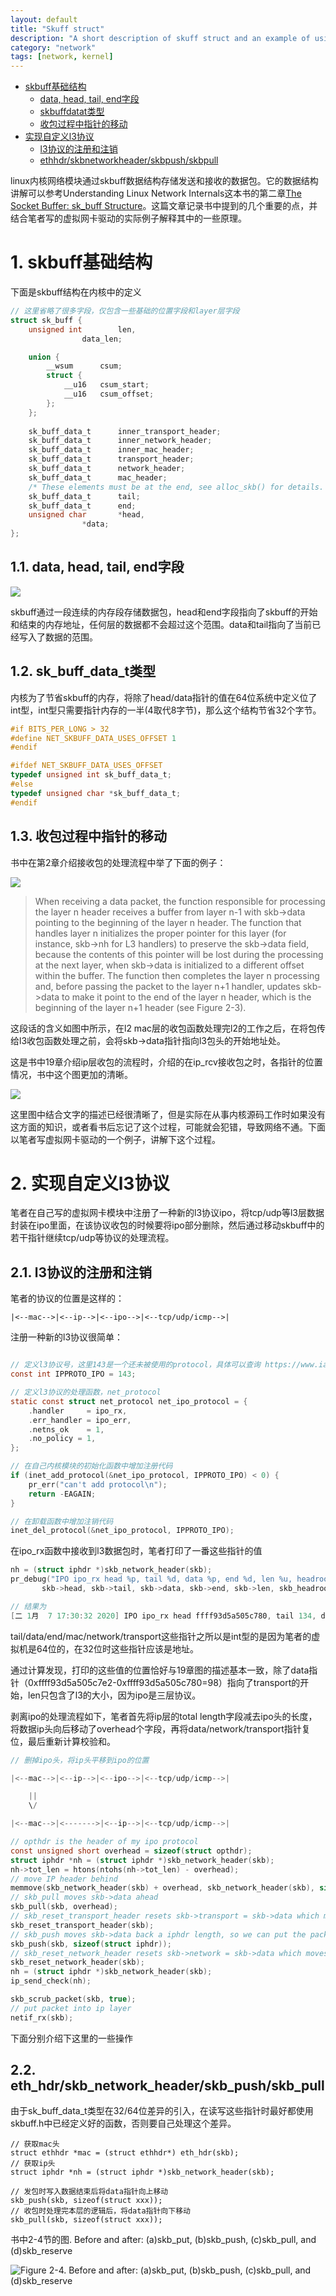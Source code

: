 ```yaml
---
layout: default
title: "Skuff struct"
description: "A short description of skuff struct and an example of using skbuff related functions"
category: "network"
tags: [network, kernel]
---
```


<!-- TOC -->

- [skbuff基础结构](#skbuff基础结构)
    - [data, head, tail, end字段](#data-head-tail-end字段)
    - [skbuffdatat类型](#skbuffdatat类型)
    - [收包过程中指针的移动](#收包过程中指针的移动)
- [实现自定义l3协议](#实现自定义l3协议)
    - [l3协议的注册和注销](#l3协议的注册和注销)
    - [ethhdr/skbnetworkheader/skbpush/skbpull](#ethhdrskbnetworkheaderskbpushskbpull)

<!-- /TOC -->

linux内核网络模块通过skbuff数据结构存储发送和接收的数据包。它的数据结构讲解可以参考Understanding Linux Network Internals这本书的第二章[The Socket Buffer: sk_buff Structure](http://www.embeddedlinux.org.cn/linux_net/0596002556/understandlni-CHP-2-SECT-1.html])。这篇文章记录书中提到的几个重要的点，并结合笔者写的虚拟网卡驱动的实际例子解释其中的一些原理。

# 1. skbuff基础结构

下面是skbuff结构在内核中的定义

```c
// 这里省略了很多字段，仅包含一些基础的位置字段和layer层字段
struct sk_buff {
	unsigned int		len,
				data_len;

	union {
		__wsum		csum;
		struct {
			__u16	csum_start;
			__u16	csum_offset;
		};
	};
	
	sk_buff_data_t		inner_transport_header;
	sk_buff_data_t		inner_network_header;
	sk_buff_data_t		inner_mac_header;
	sk_buff_data_t		transport_header;
	sk_buff_data_t		network_header;
	sk_buff_data_t		mac_header;
	/* These elements must be at the end, see alloc_skb() for details.  */
	sk_buff_data_t		tail;
	sk_buff_data_t		end;
	unsigned char		*head,
				*data;
};
```

## 1.1. data, head, tail, end字段

![](../images/skbuff/understandlni_0202.jpg)

skbuff通过一段连续的内存段存储数据包，head和end字段指向了skbuff的开始和结束的内存地址，任何层的数据都不会超过这个范围。data和tail指向了当前已经写入了数据的范围。

## 1.2. sk_buff_data_t类型

内核为了节省skbuff的内存，将除了head/data指针的值在64位系统中定义位了int型，int型只需要指针内存的一半(4取代8字节)，那么这个结构节省32个字节。

```c
#if BITS_PER_LONG > 32
#define NET_SKBUFF_DATA_USES_OFFSET 1
#endif

#ifdef NET_SKBUFF_DATA_USES_OFFSET
typedef unsigned int sk_buff_data_t;
#else
typedef unsigned char *sk_buff_data_t;
#endif
```

## 1.3. 收包过程中指针的移动

书中在第2章介绍接收包的处理流程中举了下面的例子：

![](../images/skbuff/understandlni_0203.jpg)

> When receiving a data packet, the function responsible for processing the layer n header receives a buffer from layer n-1 with skb->data pointing to the beginning of the layer n header. The function that handles layer n initializes the proper pointer for this layer (for instance, skb->nh for L3 handlers) to preserve the skb->data field, because the contents of this pointer will be lost during the processing at the next layer, when skb->data is initialized to a different offset within the buffer. The function then completes the layer n processing and, before passing the packet to the layer n+1 handler, updates skb->data to make it point to the end of the layer n header, which is the beginning of the layer n+1 header (see Figure 2-3).

这段话的含义如图中所示，在l2 mac层的收包函数处理完l2的工作之后，在将包传给l3收包函数处理之前，会将skb->data指针指向l3包头的开始地址处。

这是书中19章介绍ip层收包的流程时，介绍的在ip_rcv接收包之时，各指针的位置情况，书中这个图更加的清晰。

![](../images/skbuff/understandlni_1901.jpg)

这里图中结合文字的描述已经很清晰了，但是实际在从事内核源码工作时如果没有这方面的知识，或者看书后忘记了这个过程，可能就会犯错，导致网络不通。下面以笔者写虚拟网卡驱动的一个例子，讲解下这个过程。

# 2. 实现自定义l3协议

笔者在自己写的虚拟网卡模块中注册了一种新的l3协议ipo，将tcp/udp等l3层数据封装在ipo里面，在该协议收包的时候要将ipo部分删除，然后通过移动skbuff中的若干指针继续tcp/udp等协议的处理流程。

## 2.1. l3协议的注册和注销

笔者的协议的位置是这样的：

```
|<--mac-->|<--ip-->|<--ipo-->|<--tcp/udp/icmp-->|
```

注册一种新的l3协议很简单：

```c

// 定义l3协议号，这里143是一个还未被使用的protocol，具体可以查询 https://www.iana.org/assignments/protocol-numbers/protocol-numbers.xhtml
const int IPPROTO_IPO = 143;

// 定义l3协议的处理函数，net_protocol
static const struct net_protocol net_ipo_protocol = {
	.handler     = ipo_rx,
	.err_handler = ipo_err,
	.netns_ok    = 1,
	.no_policy = 1,
};

// 在自己内核模块的初始化函数中增加注册代码
if (inet_add_protocol(&net_ipo_protocol, IPPROTO_IPO) < 0) {
	pr_err("can't add protocol\n");
	return -EAGAIN;
}

// 在卸载函数中增加注销代码
inet_del_protocol(&net_ipo_protocol, IPPROTO_IPO);
```

在ipo_rx函数中接收到l3数据包时，笔者打印了一番这些指针的值

```c
nh = (struct iphdr *)skb_network_header(skb);
pr_debug("IPO ipo_rx head %p, tail %d, data %p, end %d, len %u, headroom %d, mac %d, network %d, transport %d, ip payload len %d\n",
	   skb->head, skb->tail, skb->data, skb->end, skb->len, skb_headroom(skb), skb->mac_header, skb->network_header, skb->transport_header, ntohs(nh->tot_len));

// 结果为
[二 1月  7 17:30:32 2020] IPO ipo_rx head ffff93d5a505c780, tail 134, data ffff93d5a505c7e2, end 192, len 36, headroom 98, mac 64, network 78, transport 98, ip payload len 56
```

tail/data/end/mac/network/transport这些指针之所以是int型的是因为笔者的虚拟机是64位的，在32位时这些指针应该是地址。

通过计算发现，打印的这些值的位置恰好与19章图的描述基本一致，除了data指针（0xffff93d5a505c7e2-0xffff93d5a505c780=98）指向了transport的开始，len只包含了l3的大小，因为ipo是三层协议。

剥离ipo的处理流程如下，笔者首先将ip层的total length字段减去ipo头的长度，将数据ip头向后移动了overhead个字段，再将data/network/transport指针复位，最后重新计算校验和。

```c
// 删掉ipo头，将ip头平移到ipo的位置

|<--mac-->|<--ip-->|<--ipo-->|<--tcp/udp/icmp-->|

    ||
    \/

|<--mac-->|<------->|<--ip-->|<--tcp/udp/icmp-->|

// opthdr is the header of my ipo protocol
const unsigned short overhead = sizeof(struct opthdr);
struct iphdr *nh = (struct iphdr *)skb_network_header(skb);
nh->tot_len = htons(ntohs(nh->tot_len) - overhead);
// move IP header behind
memmove(skb_network_header(skb) + overhead, skb_network_header(skb), sizeof(struct iphdr));
// skb_pull moves skb->data ahead
skb_pull(skb, overhead);
// skb_reset_transport_header resets skb->transport = skb->data which moves transport ahead overhead bytes
skb_reset_transport_header(skb);
// skb_push moves skb->data back a iphdr length, so we can put the packet into ip stack via netif_rx
skb_push(skb, sizeof(struct iphdr));
// skb_reset_network_header resets skb->network = skb->data which moves network ahead overhead bytes
skb_reset_network_header(skb);
nh = (struct iphdr *)skb_network_header(skb);
ip_send_check(nh);

skb_scrub_packet(skb, true);
// put packet into ip layer
netif_rx(skb);
```

下面分别介绍下这里的一些操作

## 2.2. eth_hdr/skb_network_header/skb_push/skb_pull

由于sk_buff_data_t类型在32/64位差异的引入，在读写这些指针时最好都使用skbuff.h中已经定义好的函数，否则要自己处理这个差异。

```
// 获取mac头
struct ethhdr *mac = (struct ethhdr*) eth_hdr(skb);
// 获取ip头
struct iphdr *nh = (struct iphdr *)skb_network_header(skb);

// 发包时写入数据结束后将data指针向上移动
skb_push(skb, sizeof(struct xxx));
// 收包时处理完本层的逻辑后，将data指针向下移动
skb_pull(skb, sizeof(struct xxx));
```

书中2-4节的图. Before and after: (a)skb_put, (b)skb_push, (c)skb_pull, and (d)skb_reserve

![Figure 2-4. Before and after: (a)skb_put, (b)skb_push, (c)skb_pull, and (d)skb_reserve](../images/skbuff/understandlni_0204.jpg)
